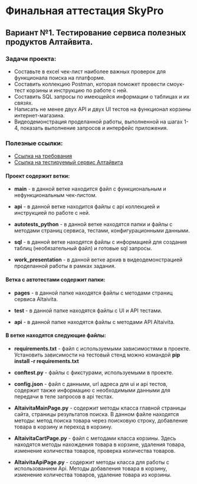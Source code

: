 # Финальная аттестация SkyPro

## Вариант №1. Тестирование сервиса полезных продуктов Алтайвита.

### Задачи проекта:

- Составьте в excel чек-лист наиболее важных проверок для функционала поиска на платформе.
- Составить коллекцию Postman, которая поможет провести смоук-тест корзины и инструкцию по работе с ней.
- Составить SQL запросы по имеющейся информации о таблицах и их связях.
- Написать не менее двух API и двух UI тестов на функционал корзины интернет-магазина.
- Видеодемонстрация проделанной работы, выполненной на шагах 1-4, показать выполнение запросов и интерфейс приложения.

### Полезные ссылки:
- [Ссылка на требования](https://www.notion.so/1-b26e4c69b2894418a5f12b6bc2a4dd91)
- [Ссылка на тестируемый сервис Алтайвита](https://altaivita.ru/)

#### Проект содержит ветки:

- **main** - в данной ветке находится файл с функциональным и нефункциональным чек-листом.

- **api** - в данной ветке находится файлы с api коллекцией и инструкцией по работе с ней.

- **autotests_python** - в данной ветке находятся папки и файлы с методами страниц сервиса, тестами, конфигурационными данными.

- **sql** - в данной ветке находятся файлы с информацией для создания таблиц (необязательный файл) и готовые sql запросы.

- **work_presentation** - в данной ветке архив в видеодемонстрацией проделанной работы в рамках задания. 

#### Ветка с автотестами содержит папки:

- **pages** - в данной папке находятся файлы с методами страниц сервиса Altaivita.

- **test** - в данной папке находятся файлы с UI и API тестами.

- **api** - в данной папке находятся файлы с методами API Altaivita.

#### В ветке находятся следующие файлы:

- **requirements.txt** - файл с используемыми зависимостями в проекте. Установить зависимости на тестовый стенд можно командой **pip install -r requirements.txt**

- **conftest.py** - файлы с фикстурами, используемыми в проекте.

- **config.json** - файл с данными, url адреса для ui и api тестов, содержит также информацию с необходимыми данными для передачи в теле запросов в api тестах.

- **AltaivitaMainPage.py** - содержит методы класса главной страницы сайта, страницы результатов поиска. В данном файле находятся методы: метод поиска товара через поисковую строку, добавление товара в корзину и переход в корзину.

- **AltaivitaCartPage.py** - файл с методами класса корзины. Здесь находятся методы нахождения товара в корзине, удаления товара, изменение количества товаров, проверка количества товаров.

- **AltaivitaApiPage.py** - содержит методы класса для работы с использованием Api. Методы добавления товара в корзину, изменение количества товаров, удаление товара из корзины.
